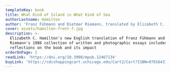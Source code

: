 ```yaml
---
templateKey: book
title: What Kind of Island in What Kind of Sea
authorLastname: Hamilton
author: 'Franz Fühmann and Dietmar Riemann, translated by Elizabeth C. Hamilton'
cover: assets/hamilton-front-f.jpg
description: >-
  Elizabeth C. Hamilton's new English translation of Franz Fühmann and Dietmar
  Riemann's 1986 collection of written and photographic essays includes
  reflections on the book and its impact
orderOnPage: 2
readLink: 'https://doi.org/10.3998/mpub.12467134'
buyLink: 'https://cdcshoppingcart.uchicago.edu/Cart2/Cart?ISBN=9781643150277&PRESS=lever'
---
```

